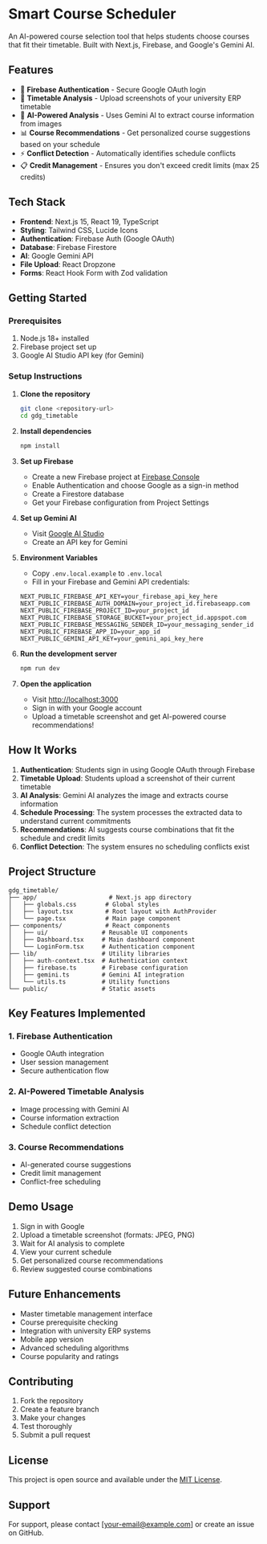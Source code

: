 # Smart Course Scheduler

An AI-powered course selection tool that helps students choose courses that fit their timetable. Built with Next.js, Firebase, and Google's Gemini AI.

## Features

- 🔐 **Firebase Authentication** - Secure Google OAuth login
- 📱 **Timetable Analysis** - Upload screenshots of your university ERP timetable
- 🤖 **AI-Powered Analysis** - Uses Gemini AI to extract course information from images
- 📊 **Course Recommendations** - Get personalized course suggestions based on your schedule
- ⚡ **Conflict Detection** - Automatically identifies schedule conflicts
- 📋 **Credit Management** - Ensures you don't exceed credit limits (max 25 credits)

## Tech Stack

- **Frontend**: Next.js 15, React 19, TypeScript
- **Styling**: Tailwind CSS, Lucide Icons
- **Authentication**: Firebase Auth (Google OAuth)
- **Database**: Firebase Firestore
- **AI**: Google Gemini API
- **File Upload**: React Dropzone
- **Forms**: React Hook Form with Zod validation

## Getting Started

### Prerequisites

1. Node.js 18+ installed
2. Firebase project set up
3. Google AI Studio API key (for Gemini)

### Setup Instructions

1. **Clone the repository**
   ```bash
   git clone <repository-url>
   cd gdg_timetable
   ```

2. **Install dependencies**
   ```bash
   npm install
   ```

3. **Set up Firebase**
   - Create a new Firebase project at [Firebase Console](https://console.firebase.google.com/)
   - Enable Authentication and choose Google as a sign-in method
   - Create a Firestore database
   - Get your Firebase configuration from Project Settings

4. **Set up Gemini AI**
   - Visit [Google AI Studio](https://aistudio.google.com/)
   - Create an API key for Gemini

5. **Environment Variables**
   - Copy `.env.local.example` to `.env.local`
   - Fill in your Firebase and Gemini API credentials:
   ```env
   NEXT_PUBLIC_FIREBASE_API_KEY=your_firebase_api_key_here
   NEXT_PUBLIC_FIREBASE_AUTH_DOMAIN=your_project_id.firebaseapp.com
   NEXT_PUBLIC_FIREBASE_PROJECT_ID=your_project_id
   NEXT_PUBLIC_FIREBASE_STORAGE_BUCKET=your_project_id.appspot.com
   NEXT_PUBLIC_FIREBASE_MESSAGING_SENDER_ID=your_messaging_sender_id
   NEXT_PUBLIC_FIREBASE_APP_ID=your_app_id
   NEXT_PUBLIC_GEMINI_API_KEY=your_gemini_api_key_here
   ```

6. **Run the development server**
   ```bash
   npm run dev
   ```

7. **Open the application**
   - Visit [http://localhost:3000](http://localhost:3000)
   - Sign in with your Google account
   - Upload a timetable screenshot and get AI-powered course recommendations!

## How It Works

1. **Authentication**: Students sign in using Google OAuth through Firebase
2. **Timetable Upload**: Students upload a screenshot of their current timetable
3. **AI Analysis**: Gemini AI analyzes the image and extracts course information
4. **Schedule Processing**: The system processes the extracted data to understand current commitments
5. **Recommendations**: AI suggests course combinations that fit the schedule and credit limits
6. **Conflict Detection**: The system ensures no scheduling conflicts exist

## Project Structure

```
gdg_timetable/
├── app/                    # Next.js app directory
│   ├── globals.css        # Global styles
│   ├── layout.tsx         # Root layout with AuthProvider
│   └── page.tsx           # Main page component
├── components/            # React components
│   ├── ui/               # Reusable UI components
│   ├── Dashboard.tsx     # Main dashboard component
│   └── LoginForm.tsx     # Authentication component
├── lib/                  # Utility libraries
│   ├── auth-context.tsx  # Authentication context
│   ├── firebase.ts       # Firebase configuration
│   ├── gemini.ts         # Gemini AI integration
│   └── utils.ts          # Utility functions
└── public/               # Static assets
```

## Key Features Implemented

### 1. Firebase Authentication
- Google OAuth integration
- User session management
- Secure authentication flow

### 2. AI-Powered Timetable Analysis
- Image processing with Gemini AI
- Course information extraction
- Schedule conflict detection

### 3. Course Recommendations
- AI-generated course suggestions
- Credit limit management
- Conflict-free scheduling

## Demo Usage

1. Sign in with Google
2. Upload a timetable screenshot (formats: JPEG, PNG)
3. Wait for AI analysis to complete
4. View your current schedule
5. Get personalized course recommendations
6. Review suggested course combinations

## Future Enhancements

- Master timetable management interface
- Course prerequisite checking
- Integration with university ERP systems
- Mobile app version
- Advanced scheduling algorithms
- Course popularity and ratings

## Contributing

1. Fork the repository
2. Create a feature branch
3. Make your changes
4. Test thoroughly
5. Submit a pull request

## License

This project is open source and available under the [MIT License](LICENSE).

## Support

For support, please contact [your-email@example.com] or create an issue on GitHub.
